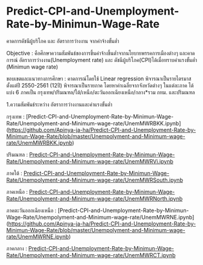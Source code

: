 # Predict-CPI-and-Unemployment-Rate-by-Minimun-Wage-Rate
คาดการดัชนีผู้บริโภค และ อัตราการว่างงาน จากค่าจ้างขั้นต่ำ

Objective : คือศึกษาความสัมพันธ์ของการขึ้นค่าจ้างขึ้นต่ำจากนโยบายพรรคการเมืองต่างๆ
          และคาดการณ์ อัตราการว่างงาน(Unemployment rate) และ ดัชนีผู้บริโภค(CPI)ได้เมื่อทราบค่าแรงขั้นต่ำ (Minimun wage rate)

ขอบเขตและแนวทางการศึกษา : คาดการณ์โดยใช้ Linear regression
                         พิจารณาเป็นรายไตรมาสตั้งแต่ปี 2550-2561 (12ปี)
                         พิจารณาเป็นรายภาค โดยหาค่าเฉลี่ยจากจังหวัดต่างๆ ในแต่ละภาค ได้แบ่ง 6 ภาคเป็น กรุงเทพ/ปริมณฑล/ใต้/เหนือ/ตะวันออกเฉียงเหนือ/กลาง*รวม                          กทม. และปริมณฑล
                         
1.ความสัมพันธ์ระหว่าง อัตราการว่างงานและค่าแรงขั้นต่ำ

กรุงเทพ :
[Predict-CPI-and-Unemployment-Rate-by-Minimun-Wage-Rate/Unempolyment-and-Minimum-wage-rate/UnemMWRBKK.ipynb]
(https://github.com/Apinya-ja-ha/Predict-CPI-and-Unemployment-Rate-by-Minimun-Wage-Rate/blob/master/Unempolyment-and-Minimum-wage-rate/UnemMWRBKK.ipynb)
      
ปริมณฑล :
[Predict-CPI-and-Unemployment-Rate-by-Minimun-Wage-Rate/Unempolyment-and-Minimum-wage-rate/UnemMWRVi.ipynb](https://github.com/Apinya-ja-ha/Predict-CPI-and-Unemployment-Rate-by-Minimun-Wage-Rate/blob/master/Unempolyment-and-Minimum-wage-rate/UnemMWRVi.ipynb)

ภาคใต้ :
[Predict-CPI-and-Unemployment-Rate-by-Minimun-Wage-Rate/Unempolyment-and-Minimum-wage-rate/UnemMWRSouth.ipynb](https://github.com/Apinya-ja-ha/Predict-CPI-and-Unemployment-Rate-by-Minimun-Wage-Rate/blob/master/Unempolyment-and-Minimum-wage-rate/UnemMWRSouth.ipynb)

ภาคเหนือ :
[Predict-CPI-and-Unemployment-Rate-by-Minimun-Wage-Rate/Unempolyment-and-Minimum-wage-rate/UnemMWRNorth.ipynb](https://github.com/Apinya-ja-ha/Predict-CPI-and-Unemployment-Rate-by-Minimun-Wage-Rate/blob/master/Unempolyment-and-Minimum-wage-rate/UnemMWRNorth.ipynb)

ภาคตะวันออกเฉียงเหนือ :
[Predict-CPI-and-Unemployment-Rate-by-Minimun-Wage-Rate/Unempolyment-and-Minimum-wage-rate/UnemMWRNE.ipynb]
(https://github.com/Apinya-ja-ha/Predict-CPI-and-Unemployment-Rate-by-Minimun-Wage-Rate/blob/master/Unempolyment-and-Minimum-wage-rate/UnemMWRNE.ipynb)

ภาคกลาง : 
        [Predict-CPI-and-Unemployment-Rate-by-Minimun-Wage-Rate/Unempolyment-and-Minimum-wage-rate/UnemMWRCT.ipynb](https://github.com/Apinya-ja-ha/Predict-CPI-and-Unemployment-Rate-by-Minimun-Wage-Rate/blob/master/Unempolyment-and-Minimum-wage-rate/UnemMWRCT.ipynb)

 
